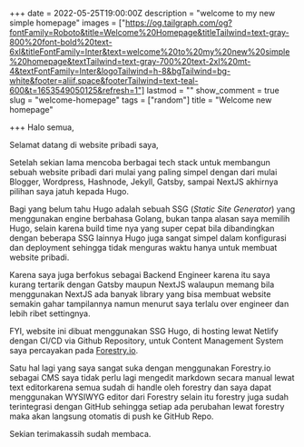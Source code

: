+++
date = 2022-05-25T19:00:00Z
description = "welcome to my new simple homepage"
images = ["https://og.tailgraph.com/og?fontFamily=Roboto&title=Welcome%20Homepage&titleTailwind=text-gray-800%20font-bold%20text-6xl&titleFontFamily=Inter&text=welcome%20to%20my%20new%20simple%20homepage&textTailwind=text-gray-700%20text-2xl%20mt-4&textFontFamily=Inter&logoTailwind=h-8&bgTailwind=bg-white&footer=aliif.space&footerTailwind=text-teal-600&t=1653549050125&refresh=1"]
lastmod = ""
show_comment = true
slug = "welcome-homepage"
tags = ["random"]
title = "Welcome new homepage"

+++
Halo semua,

Selamat datang di website pribadi saya, 

Setelah sekian lama mencoba berbagai tech stack untuk membangun sebuah website pribadi dari mulai yang paling simpel dengan dari mulai Blogger, Wordpress, Hashnode, Jekyll, Gatsby, sampai NextJS akhirnya pilihan saya jatuh kepada Hugo.

Bagi yang belum tahu Hugo adalah sebuah SSG (_Static Site Generator_) yang menggunakan engine berbahasa Golang, bukan tanpa alasan saya memilih Hugo, selain karena build time nya yang super cepat bila dibandingkan dengan beberapa SSG lainnya Hugo juga sangat simpel dalam konfigurasi dan deployment sehingga tidak menguras waktu hanya untuk membuat website pribadi.

Karena saya juga berfokus sebagai Backend Engineer karena itu saya kurang tertarik dengan Gatsby maupun NextJS walaupun memang bila menggunakan NextJS ada banyak library yang bisa membuat website semakin gahar tampilannya namun menurut saya terlalu over engineer dan lebih ribet settingnya.

FYI, website ini dibuat menggunakan SSG Hugo, di hosting lewat Netlify dengan CI/CD via Github Repository, untuk Content Management System saya percayakan pada [Forestry.io](https://forestry.io/ "website forestry").

Satu hal lagi yang saya sangat suka dengan menggunakan Forestry.io sebagai CMS saya tidak perlu lagi mengedit markdown secara manual lewat text editorkarena semua sudah di handle oleh forestry dan saya dapat menggunakan WYSIWYG editor dari Forestry selain itu forestry juga sudah terintegrasi dengan GitHub sehingga setiap ada perubahan lewat forestry maka akan langsung otomatis di push ke GitHub Repo.

Sekian terimakassih sudah membaca.